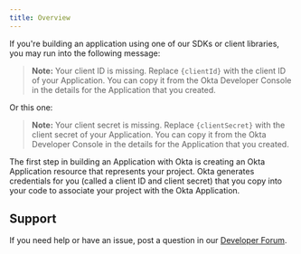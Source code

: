 ```yaml
---
title: Overview
---
```


If you're building an application using one of our SDKs or client libraries, you may run into the following message:

> **Note:** Your client ID is missing. Replace `{clientId}` with the client ID of your Application. You can copy it from the Okta Developer Console in the details for the Application that you created.

Or this one:

> **Note:** Your client secret is missing. Replace `{clientSecret}` with the client secret of your Application. You can copy it from the Okta Developer Console in the details for the Application that you created.

The first step in building an Application with Okta is creating an Okta Application resource that represents your project. Okta generates credentials for you (called a client ID and client secret) that you copy into your code to associate your project with the Okta Application.

## Support

If you need help or have an issue, post a question in our [Developer Forum](https://devforum.okta.com).

<NextSectionLink/>